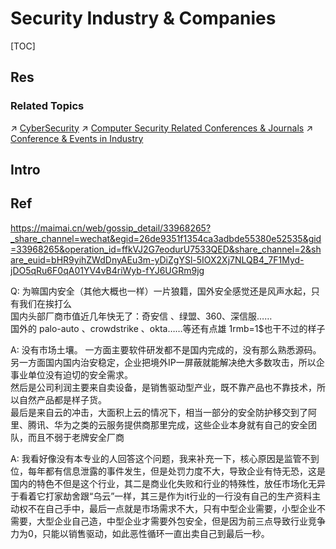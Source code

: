# Security Industry & Companies

[TOC]



## Res
### Related Topics
↗ [CyberSecurity](../../../CyberSecurity/CyberSecurity.md)
↗ [Computer Security Related Conferences & Journals](../../../Academics%20🎓/🎻%20Academic%20Conference%20&%20Journals%20in%20Electronics%20&%20Information%20Fields/Computer%20Security%20Related%20Conferences%20&%20Journals/Computer%20Security%20Related%20Conferences%20&%20Journals.md)
↗ [Conference & Events in Industry](../../../🗺%20CS%20Overview/📆%20Conference%20&%20Events%20(Industry%20&%20Academia)/Conference%20&%20Events%20in%20Industry.md)



## Intro



## Ref
[👍 飞塔（Fortinet）在网络安全行业的地位到底如何？其在国内主要的竞争对手和客户都是哪些厂商呢？ - 史中的回答 - 知乎]: https://www.zhihu.com/question/268665406/answer/341251341

https://maimai.cn/web/gossip_detail/33968265?_share_channel=wechat&egid=26de9351f1354ca3adbde55380e52535&gid=33968265&operation_id=ffkVJ2G7eodurU7533QED&share_channel=2&share_euid=bHR9yihZWdDnyAEu3m-yDiZgYSl-5IOX2Xj7NLQB4_7F1Myd-jDO5qRu6F0qA01YV4vB4riWyb-fYJ6UGRm9jg

Q:
为嘛国内安全（其他大概也一样）一片狼籍，国外安全感觉还是风声水起，只有我们在挨打么  
国内头部厂商市值近几年快无了：奇安信 、绿盟、360、深信服……  
国外的 palo-auto 、crowdstrike 、okta……等还有点雄
1rmb=1$也干不过的样子

A:
没有市场土壤。
一方面主要软件研发都不是国内完成的，没有那么熟悉源码。 
另一方面国内国内治安稳定，企业把境外IP一屏蔽就能解决绝大多数攻击，所以企事业单位没有迫切的安全需求。  
然后是公司利润主要来自卖设备，是销售驱动型产业，既不靠产品也不靠技术，所以自然产品都是样子货。  
最后是来自云的冲击，大面积上云的情况下，相当一部分的安全防护移交到了阿里、腾讯、华为之类的云服务提供商那里完成，这些企业本身就有自己的安全团队，而且不弱于老牌安全厂商

A:
我看好像没有本专业的人回答这个问题，我来补充一下，核心原因是监管不到位，每年都有信息泄露的事件发生，但是处罚力度不大，导致企业有恃无恐，这是国内的特色不但是这个行业，其二是商业化失败和行业的特殊性，放任市场化无异于看着它打家劫舍跟“乌云”一样，其三是作为it行业的一行没有自己的生产资料主动权不在自己手中，最后一点就是市场需求不大，只有中型企业需要，小型企业不需要，大型企业自己造，中型企业才需要外包安全，但是因为前三点导致行业竞争力为0，只能以销售驱动，如此恶性循环一直出卖自己到最后一秒。

